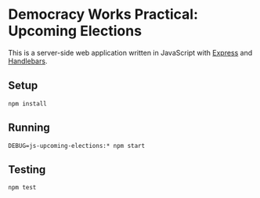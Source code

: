 # Democracy Works Practical: Upcoming Elections

This is a server-side web application written in JavaScript with
[Express][express] and [Handlebars][handlebars].

## Setup

    npm install

## Running

    DEBUG=js-upcoming-elections:* npm start

## Testing

    npm test

[express]: https://expressjs.com/
[handlebars]: http://handlebarsjs.com/
